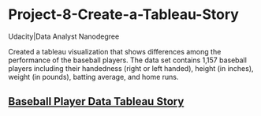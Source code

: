 # Project-8-Create-a-Tableau-Story
Udacity|Data Analyst Nanodegree

Created a tableau visualization that shows differences among the performance of the baseball players. The data set contains 1,157 baseball players including their handedness (right or left handed), height (in inches), weight (in pounds), batting average, and home runs. 

## [Baseball Player Data Tableau Story](https://public.tableau.com/profile/stasja#!/vizhome/BaseballPlayerData/Story1)

